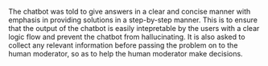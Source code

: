   The chatbot was told to give answers in a clear and concise manner with emphasis in providing solutions in a step-by-step manner. This is to ensure that the output of the chatbot is easily intepretable by the users with a clear logic flow and prevent the chatbot from hallucinating. It is also asked to collect any relevant information before passing the problem on to the human moderator, so as to help the human moderator make decisions. 
